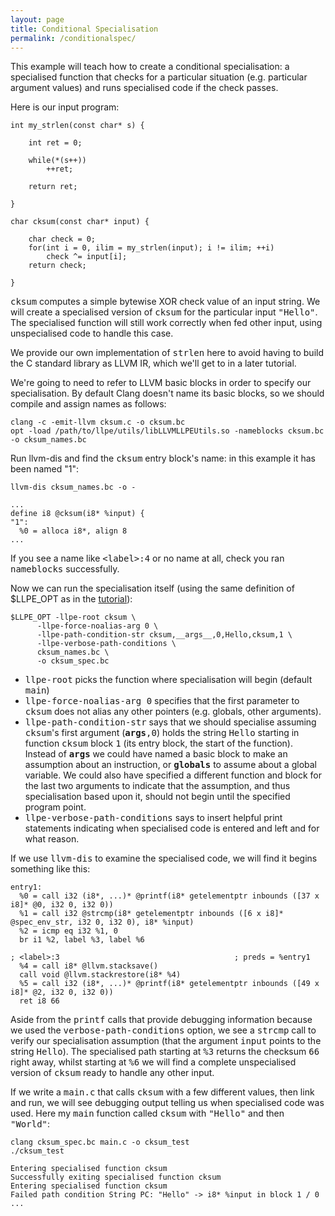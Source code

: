 ```yaml
---
layout: page
title: Conditional Specialisation
permalink: /conditionalspec/
---
```


This example will teach how to create a conditional specialisation: a specialised function that checks for a particular situation (e.g. particular argument values) and runs specialised code if the check passes.

Here is our input program:

```
int my_strlen(const char* s) {

    int ret = 0;
    
    while(*(s++))
        ++ret;
    
    return ret;

}

char cksum(const char* input) {

    char check = 0;
    for(int i = 0, ilim = my_strlen(input); i != ilim; ++i)
        check ^= input[i];
    return check;

}
```

<tt>cksum</tt> computes a simple bytewise XOR check value of an input string. We will create a specialised version of <tt>cksum</tt> for the particular input <tt>"Hello"</tt>. The specialised function will still work correctly when fed other input, using unspecialised code to handle this case.

We provide our own implementation of <tt>strlen</tt> here to avoid having to build the C standard library as LLVM IR, which we'll get to in a later tutorial.

We're going to need to refer to LLVM basic blocks in order to specify our specialisation. By default Clang doesn't name its basic blocks, so we should compile and assign names as follows:

```
clang -c -emit-llvm cksum.c -o cksum.bc
opt -load /path/to/llpe/utils/libLLVMLLPEUtils.so -nameblocks cksum.bc -o cksum_names.bc
```

Run llvm-dis and find the <tt>cksum</tt> entry block's name: in this example it has been named "1":

```
llvm-dis cksum_names.bc -o -

...
define i8 @cksum(i8* %input) {
"1":
  %0 = alloca i8*, align 8
...
```

If you see a name like <tt>&lt;label&gt;:4</tt> or no name at all, check you ran <tt>nameblocks</tt> successfully.

Now we can run the specialisation itself (using the same definition of $LLPE_OPT as in the [tutorial](/tutorial/)):

```
$LLPE_OPT -llpe-root cksum \
	  -llpe-force-noalias-arg 0 \
	  -llpe-path-condition-str cksum,__args__,0,Hello,cksum,1 \
	  -llpe-verbose-path-conditions \
	  cksum_names.bc \
	  -o cksum_spec.bc
```

* <tt>llpe-root</tt> picks the function where specialisation will begin (default <tt>main</tt>)
* <tt>llpe-force-noalias-arg 0</tt> specifies that the first parameter to <tt>cksum</tt> does not alias any other pointers (e.g. globals, other arguments).
* <tt>llpe-path-condition-str</tt> says that we should specialise assuming <tt>cksum</tt>'s first argument (<tt>__args__,0</tt>) holds the string <tt>Hello</tt> starting in function <tt>cksum</tt> block <tt>1</tt> (its entry block, the start of the function). Instead of <tt>__args__</tt> we could have named a basic block to make an assumption about an instruction, or <tt>__globals__</tt> to assume about a global variable. We could also have specified a different function and block for the last two arguments to indicate that the assumption, and thus specialisation based upon it, should not begin until the specified program point.
* <tt>llpe-verbose-path-conditions</tt> says to insert helpful print statements indicating when specialised code is entered and left and for what reason.

If we use <tt>llvm-dis</tt> to examine the specialised code, we will find it begins something like this:

```
entry1:
  %0 = call i32 (i8*, ...)* @printf(i8* getelementptr inbounds ([37 x i8]* @0, i32 0, i32 0))
  %1 = call i32 @strcmp(i8* getelementptr inbounds ([6 x i8]* @spec_env_str, i32 0, i32 0), i8* %input)
  %2 = icmp eq i32 %1, 0
  br i1 %2, label %3, label %6

; <label>:3                                       ; preds = %entry1
  %4 = call i8* @llvm.stacksave()
  call void @llvm.stackrestore(i8* %4)
  %5 = call i32 (i8*, ...)* @printf(i8* getelementptr inbounds ([49 x i8]* @2, i32 0, i32 0))
  ret i8 66
```

Aside from the <tt>printf</tt> calls that provide debugging information because we used the <tt>verbose-path-conditions</tt> option, we see a <tt>strcmp</tt> call to verify our specialisation assumption (that the argument <tt>input</tt> points to the string <tt>Hello</tt>). The specialised path starting at <tt>%3</tt> returns the checksum <tt>66</tt> right away, whilst starting at <tt>%6</tt> we will find a complete unspecialised version of <tt>cksum</tt> ready to handle any other input.

If we write a <tt>main.c</tt> that calls <tt>cksum</tt> with a few different values, then link and run, we will see debugging output telling us when specialised code was used. Here my <tt>main</tt> function called <tt>cksum</tt> with <tt>"Hello"</tt> and then <tt>"World"</tt>:

```
clang cksum_spec.bc main.c -o cksum_test
./cksum_test

Entering specialised function cksum
Successfully exiting specialised function cksum
Entering specialised function cksum
Failed path condition String PC: "Hello" -> i8* %input in block 1 / 0
...
```

